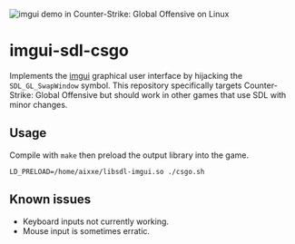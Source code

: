 ![imgui demo in Counter-Strike: Global Offensive on Linux](https://cdn.aixxe.net/projects/imgui-sdl-csgo/demo-ui-example.png)

# imgui-sdl-csgo

Implements the [imgui](https://github.com/ocornut/imgui) graphical user interface by hijacking the `SDL_GL_SwapWindow` symbol. This repository specifically targets Counter-Strike: Global Offensive but should work in other games that use SDL with minor changes.

## Usage
Compile with `make` then preload the output library into the game.

```
LD_PRELOAD=/home/aixxe/libsdl-imgui.so ./csgo.sh
```

## Known issues

* Keyboard inputs not currently working.
* Mouse input is sometimes erratic.